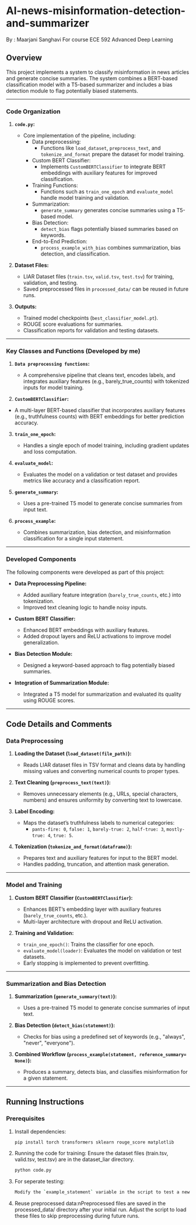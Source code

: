 # AI-news-misinformation-detection-and-summarizer

By : Maarjani Sanghavi 
For course ECE 592 Advanced Deep Learning

## Overview
This project implements a system to classify misinformation in news articles and generate concise summaries. The system combines a BERT-based classification model with a T5-based summarizer and includes a bias detection module to flag potentially biased statements.

---

### Code Organization
1. **`code.py`:**
   - Core implementation of the pipeline, including:
     - Data preprocessing:
       - Functions like `load_dataset`, `preprocess_text`, and `tokenize_and_format` prepare the dataset for model training.
     - Custom BERT Classifier:
       - Implements `CustomBERTClassifier` to integrate BERT embeddings with auxiliary features for improved classification.
     - Training Functions:
       - Functions such as `train_one_epoch` and `evaluate_model` handle model training and validation.
     - Summarization:
       - `generate_summary` generates concise summaries using a T5-based model.
     - Bias Detection:
       - `detect_bias` flags potentially biased summaries based on keywords.
     - End-to-End Prediction:
       - `process_example_with_bias` combines summarization, bias detection, and classification.

2. **Dataset Files:**
   - LIAR Dataset files (`train.tsv`, `valid.tsv`, `test.tsv`) for training, validation, and testing.
   - Saved preprocessed files in `processed_data/` can be reused in future runs.

3. **Outputs:**
   - Trained model checkpoints (`best_classifier_model.pt`).
   - ROUGE score evaluations for summaries.
   - Classification reports for validation and testing datasets.


---

### Key Classes and Functions (Developed by me)
1. **`Data preprocessing functions`:**
   - A comprehensive pipeline that cleans text, encodes labels, and integrates auxiliary features (e.g., barely_true_counts) with tokenized inputs for model training.
     
2.  **`CustomBERTClassifier`:**
   - A multi-layer BERT-based classifier that incorporates auxiliary features (e.g., truthfulness counts) with BERT embeddings for better prediction accuracy.

3. **`train_one_epoch`:**
   - Handles a single epoch of model training, including gradient updates and loss computation.

4. **`evaluate_model`:**
   - Evaluates the model on a validation or test dataset and provides metrics like accuracy and a classification report.

5. **`generate_summary`:**
   - Uses a pre-trained T5 model to generate concise summaries from input text.

6. **`process_example`:**
   - Combines summarization, bias detection, and misinformation classification for a single input statement.

---

### Developed Components
The following components were developed as part of this project:
- **Data Preprocessing Pipeline:**
  - Added auxiliary feature integration (`barely_true_counts`, etc.) into tokenization.
  - Improved text cleaning logic to handle noisy inputs.

- **Custom BERT Classifier:**
  - Enhanced BERT embeddings with auxiliary features.
  - Added dropout layers and ReLU activations to improve model generalization.

- **Bias Detection Module:**
  - Designed a keyword-based approach to flag potentially biased summaries.

- **Integration of Summarization Module:**
  - Integrated a T5 model for summarization and evaluated its quality using ROUGE scores.

---
## Code Details and Comments

### Data Preprocessing
1. **Loading the Dataset (`load_dataset(file_path)`):**
   - Reads LIAR dataset files in TSV format and cleans data by handling missing values and converting numerical counts to proper types.

2. **Text Cleaning (`preprocess_text(text)`):**
   - Removes unnecessary elements (e.g., URLs, special characters, numbers) and ensures uniformity by converting text to lowercase.

3. **Label Encoding:**
   - Maps the dataset’s truthfulness labels to numerical categories:
     - `pants-fire: 0`, `false: 1`, `barely-true: 2`, `half-true: 3`, `mostly-true: 4`, `true: 5`.

4. **Tokenization (`tokenize_and_format(dataframe)`):**
   - Prepares text and auxiliary features for input to the BERT model.
   - Handles padding, truncation, and attention mask generation.

---

### Model and Training
1. **Custom BERT Classifier (`CustomBERTClassifier`):**
   - Enhances BERT’s embedding layer with auxiliary features (`barely_true_counts`, etc.).
   - Multi-layer architecture with dropout and ReLU activation.

2. **Training and Validation:**
   - `train_one_epoch()`: Trains the classifier for one epoch.
   - `evaluate_model(loader)`: Evaluates the model on validation or test datasets.
   - Early stopping is implemented to prevent overfitting.

---

### Summarization and Bias Detection
1. **Summarization (`generate_summary(text)`):**
   - Uses a pre-trained T5 model to generate concise summaries of input text.

2. **Bias Detection (`detect_bias(statement)`):**
   - Checks for bias using a predefined set of keywords (e.g., "always", "never", "everyone").

3. **Combined Workflow (`process_example(statement, reference_summary= None)`):**
   - Produces a summary, detects bias, and classifies misinformation for a given statement.

---

## Running Instructions

### Prerequisites
1. Install dependencies:
   ```bash
   pip install torch transformers sklearn rouge_score matplotlib
2. Running the code for training:
   Ensure the dataset files (train.tsv, valid.tsv, test.tsv) are in the dataset_liar directory.
   ```bash
   python code.py
4. For seperate testing:
   ```bash
   Modify the `example_statement` variable in the script to test a new input.
5. Reuse preprocessed data:nPreprocessed files are saved in the processed_data/ directory after your initial run. Adjust the script to load these files to skip preprocessing during future runs.

